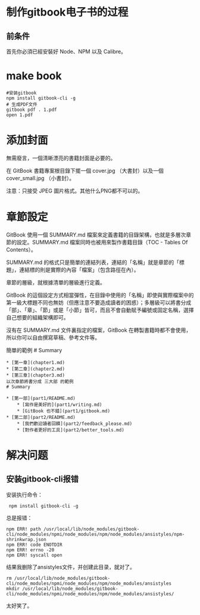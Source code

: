 
# 制作gitbook电子书的过程

## 前条件

首先你必須已經安裝好 Node、NPM 以及 Calibre。

# make book
	
	#安装gitbook
	npm install gitbook-cli -g
	# 生成PDF文件
	gitbook pdf . 1.pdf
	open 1.pdf

# 添加封面

無需廢言，一個清晰漂亮的書籍封面是必要的。

在 GitBook 書籍專案根目錄下擺一個 cover.jpg （大書封）以及一個 cover_small.jpg （小書封）。

注意：只接受 JPEG 圖片格式。其他什么PNG都不可以的。
# 章節設定
GitBook 使用一個 SUMMARY.md 檔案來定義書籍的目錄架構，也就是多層次章節的設定。SUMMARY.md 檔案同時也被用來製作書籍目錄（TOC - Tables Of Contents）。

SUMMARY.md 的格式只是簡單的連結列表，連結的「名稱」就是章節的「標題」，連結標的則是實際的內容「檔案」（包含路徑在內）。

章節的層級，就根據清單的層級進行定義。

GitBook 的這個設定方式相當彈性，在目錄中使用的「名稱」即使與實際檔案中的第一級大標題不同也無妨（但應注意不要造成讀者的困惑）；多層級可以將書分成「部」、「章」、「節」或是「小節」皆可，而且不會自動賦予編號或固定名稱，選擇自己想要的組織架構即可。

沒有在 SUMMARY.md 文件裏指定的檔案，GitBook 在轉製書籍時都不會使用，所以你可以自由撰寫草稿、參考文件等。

簡單的範例
	# Summary

	* [第一章](chapter1.md)
	* [第二章](chapter2.md)
	* [第三章](chapter3.md)
	以次章節將書分成 三大部 的範例
	# Summary

	* [第一部](part1/README.md)
	    * [寫作是美好的](part1/writing.md)
	    * [GitBook 也不錯](part1/gitbook.md)
	* [第二部](part2/README.md)
	    * [我們歡迎讀者回饋](part2/feedback_please.md)
	    * [對作者更好的工具](part2/better_tools.md)


# 解决问题

## 安装gitbook-cli报错

安装执行命令：

	 npm install gitbook-cli -g

总是报错：

	npm ERR! path /usr/local/lib/node_modules/gitbook-cli/node_modules/npmi/node_modules/npm/node_modules/ansistyles/npm-shrinkwrap.json
	npm ERR! code ENOTDIR
	npm ERR! errno -20
	npm ERR! syscall open
	
结果我删除了ansistyles文件，并创建此目录，就对了。

	rm /usr/local/lib/node_modules/gitbook-cli/node_modules/npmi/node_modules/npm/node_modules/ansistyles
	mkdir /usr/local/lib/node_modules/gitbook-cli/node_modules/npmi/node_modules/npm/node_modules/ansistyles/

太好笑了。

